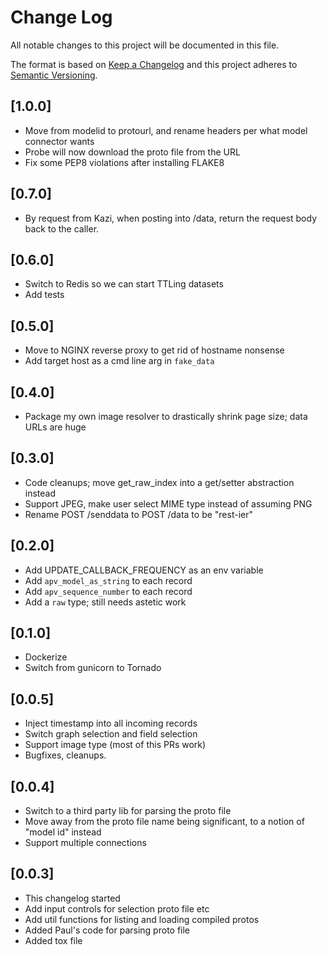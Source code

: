 # Change Log
All notable changes to this project will be documented in this file.

The format is based on [Keep a Changelog](http://keepachangelog.com/)
and this project adheres to [Semantic Versioning](http://semver.org/).

## [1.0.0]
* Move from modelid to protourl, and rename headers per what model connector wants
* Probe will now download the proto file from the URL
* Fix some PEP8 violations after installing FLAKE8

## [0.7.0]
* By request from Kazi, when posting into /data, return the request body back to the caller.

## [0.6.0]
* Switch to Redis so we can start TTLing datasets
* Add tests

## [0.5.0]
* Move to NGINX reverse proxy to get rid of hostname nonsense
* Add target host as a cmd line arg in `fake_data`

## [0.4.0]
* Package my own image resolver to drastically shrink page size; data URLs are huge

## [0.3.0]
* Code cleanups; move get_raw_index into a get/setter abstraction instead
* Support JPEG, make user select MIME type instead of assuming PNG
* Rename POST /senddata to POST /data to be "rest-ier"

## [0.2.0]
* Add UPDATE_CALLBACK_FREQUENCY as an env variable
* Add `apv_model_as_string` to each record
* Add `apv_sequence_number` to each record
* Add a `raw` type; still needs astetic work

## [0.1.0]
* Dockerize
* Switch from gunicorn to Tornado

## [0.0.5]
* Inject timestamp into all incoming records
* Switch graph selection and field selection
* Support image type (most of this PRs work)
* Bugfixes, cleanups.

## [0.0.4]
* Switch to a third party lib for parsing the proto file
* Move away from the proto file name being significant, to a notion of "model id" instead
* Support multiple connections

## [0.0.3]
* This changelog started
* Add input controls for selection proto file etc
* Add util functions for listing and loading compiled protos
* Added Paul's code for parsing proto file
* Added tox file
